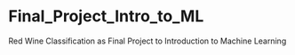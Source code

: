 # Final_Project_Intro_to_ML
Red Wine Classification as Final Project to Introduction to Machine Learning

